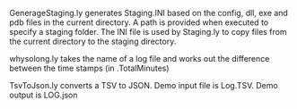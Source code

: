 GenerageStaging.ly generates Staging.INI based on the config, dll, exe and pdb files in the current directory. A path is provided when executed to specify a staging folder. The INI file is used by Staging.ly to copy files from the current directory to the staging directory.whysolong.ly takes the name of a log file and works out the difference between the time stamps (in .TotalMinutes)TsvToJson.ly converts a TSV to JSON. Demo input file is Log.TSV. Demo output is LOG.json